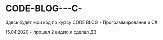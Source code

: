 ﻿# CODE-BLOG---C-
Здесь будет мой код по курсу CODE BLOG - Программирование и C#

15.04.2020 - прошел 2 видио и сделал ДЗ